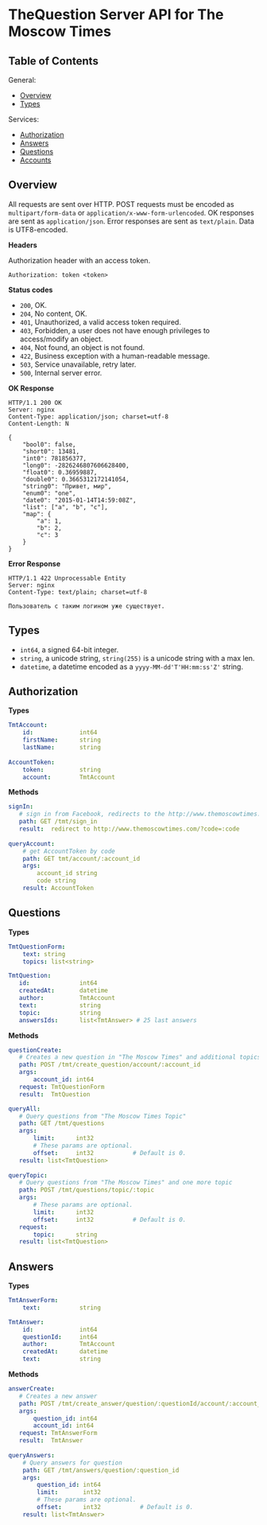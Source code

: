 TheQuestion Server API for The Moscow Times
===========================================

Table of Contents
-----------------

General:
- [Overview](#overview)
- [Types](#types)

Services:
- [Authorization](#authorization)
- [Answers](#answers)
- [Questions](#questions)
- [Accounts](#accounts)


Overview
--------

All requests are sent over HTTP. POST requests must be encoded as
`multipart/form-data` or `application/x-www-form-urlencoded`.
OK responses are sent as `application/json`. Error responses are sent as `text/plain`.
Data is UTF8-encoded.


**Headers**

Authorization header with an access token.
```
Authorization: token <token>
```


**Status codes**

- `200`, OK.
- `204`, No content, OK.
- `401`, Unauthorized, a valid access token required.
- `403`, Forbidden, a user does not have enough privileges to access/modify an object.
- `404`, Not found, an object is not found.
- `422`, Business exception with a human-readable message.
- `503`, Service unavailable, retry later.
- `500`, Internal server error.


**OK Response**
```
HTTP/1.1 200 OK
Server: nginx
Content-Type: application/json; charset=utf-8
Content-Length: N

{
    "bool0": false,
    "short0": 13481,
    "int0": 781856377,
    "long0": -2826246807606628400,
    "float0": 0.36959887,
    "double0": 0.3665312172141054,
    "string0": "Привет, мир",
    "enum0": "one",
    "date0": "2015-01-14T14:59:08Z",
    "list": ["a", "b", "c"],
    "map": {
        "a": 1,
        "b": 2,
        "c": 3
    }
}
```


**Error Response**
```
HTTP/1.1 422 Unprocessable Entity
Server: nginx
Content-Type: text/plain; charset=utf-8

Пользователь с таким логином уже существует.
```


Types
-----

- `int64`, a signed 64-bit integer.
- `string`, a unicode string, `string(255)` is a unicode string with a max len.
- `datetime`, a datetime encoded as a `yyyy-MM-dd'T'HH:mm:ss'Z'` string.


Authorization
-------------
**Types**
```yaml
TmtAccount:
    id:             int64
    firstName:      string
    lastName:       string
   
AccountToken:
    token:          string
    account:        TmtAccount
```
**Methods**
```yaml
signIn:
   # sign in from Facebook, redirects to the http://www.themoscowtimes.com/?code=:code. 
   path: GET /tmt/sign_in
   result:  redirect to http://www.themoscowtimes.com/?code=:code
   
queryAccount:
    # get AccountToken by code
    path: GET tmt/account/:account_id
    args:
        account_id string
        code string
    result: AccountToken
```


Questions
---------
**Types**
```yaml
TmtQuestionForm:
    text: string
    topics: list<string>

TmtQuestion:
   id:              int64            
   createdAt:       datetime     
   author:          TmtAccount
   text:            string           
   topic:           string           
   answersIds:      list<TmtAnswer> # 25 last answers  
```
**Methods**
```yaml
questionCreate:
   # Creates a new question in "The Moscow Times" and additional topics
   path: POST /tmt/create_question/account/:account_id
   args:
       account_id: int64
   request: TmtQuestionForm
   result:  TmtQuestion

queryAll:
   # Query questions from "The Moscow Times Topic"
   path: GET /tmt/questions
   args:
       limit:      int32
       # These params are optional.
       offset:     int32           # Default is 0.
   result: list<TmtQuestion>
   
queryTopic:
   # Query questions from "The Moscow Times" and one more topic
   path: POST /tmt/questions/topic/:topic
   args:        
       # These params are optional.
       limit:      int32  
       offset:     int32           # Default is 0.
   request:
       topic:      string
   result: list<TmtQuestion>    

```

Answers
-------
**Types**
```yaml
TmtAnswerForm:
    text:           string

TmtAnswer:
    id:             int64
    questionId:     int64
    author:         TmtAccount
    createdAt:      datetime
    text:           string
```
**Methods**
```yaml
answerCreate:
   # Creates a new answer
   path: POST /tmt/create_answer/question/:questionId/account/:account_id
   args:
       question_id: int64
       account_id: int64
   request: TmtAnswerForm
   result:  TmtAnswer
   
queryAnswers:
    # Query answers for question
    path: GET /tmt/answers/question/:question_id
    args: 
        question_id: int64
        limit:       int32           
        # These params are optional.
        offset:      int32           # Default is 0.
    result: list<TmtAnswer>
```
